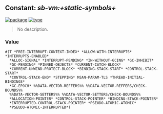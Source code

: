## Constant: ***sb-vm:+static-symbols+***
[![package](https://img.shields.io/badge/Package-SB--VM-5f9ea0.svg?style=social&colorA=999999)](../) [![type](https://img.shields.io/badge/Type-Constant-5f9ea0.svg?style=social&colorA=999999)](../#constant) 

> No description.

### Value
```
#(T *FREE-INTERRUPT-CONTEXT-INDEX* *ALLOW-WITH-INTERRUPTS* *INTERRUPTS-ENABLED*
  *ALLOC-SIGNAL* *INTERRUPT-PENDING* *IN-WITHOUT-GCING* *GC-INHIBIT*
  *GC-PENDING* *PINNED-OBJECTS* *CURRENT-CATCH-BLOCK*
  *CURRENT-UNWIND-PROTECT-BLOCK* *BINDING-STACK-START* *CONTROL-STACK-START*
  *CONTROL-STACK-END* *STEPPING* MSAN-PARAM-TLS *THREAD-INITIAL-BINDINGS*
  *GC-EPOCH* %%DATA-VECTOR-REFFERS%% %%DATA-VECTOR-REFFERS/CHECK-BOUNDS%%
  %%DATA-VECTOR-SETTERS%% %%DATA-VECTOR-SETTERS/CHECK-BOUNDS%%
  *ALLOCATION-POINTER* *CONTROL-STACK-POINTER* *BINDING-STACK-POINTER*
  *INTERRUPTED-CONTROL-STACK-POINTER* *PSEUDO-ATOMIC-ATOMIC*
  *PSEUDO-ATOMIC-INTERRUPTED*)
```
